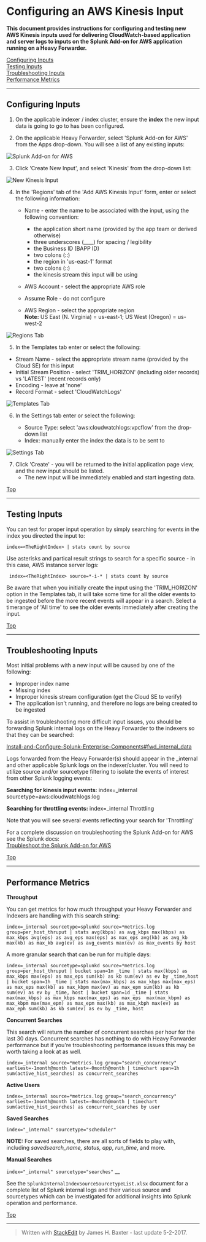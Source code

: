 # __Configuring an AWS Kinesis Input__ <a name="top"></a>

__This document provides instructions for configuring and testing new AWS Kinesis inputs used for delivering CloudWatch-based application and server logs to inputs on the Splunk Add-on for AWS application running on a Heavy Forwarder.__  

[Configuring Inputs](#configuring)  
[Testing Inputs](#testing)  
[Troubleshooting Inputs](#trouble)  
[Performance Metrics](#performance)  
***
## Configuring Inputs <a name="configuring"></a>

1. On the applicable indexer / index cluster, ensure the __index__ the new input data is going to go to has been configured.

2. On the applicable Heavy Forwarder, select 'Splunk Add-on for AWS' from the Apps drop-down.  You will see a list of any existing inputs:  

![Splunk Add-on for AWS](/images/Kinesis1.png)  

3. Click 'Create New Input', and select 'Kinesis' from the drop-down list:  

![New Kinesis Input](/images/SplunkAdd-OnForAWSNewInput.png)  

4. In the 'Regions' tab of the 'Add AWS Kinesis Input' form, enter or select the following information:  

	* Name - enter the name to be associated with the input, using the following convention:
	
		* the application short name  (provided by the app team or derived otherwise)
		* three underscores (____) for spacing / legibility
		* the Business ID (BAPP ID)
		* two colons (::)
		* the region in 'us-east-1' format
		* two colons (::)
		* the kinesis stream this input will be using
	* AWS Account - select the appropriate AWS role
	* Assume Role - do not configure
	* AWS Region - select the appropriate region    
	__Note:__ US East (N. Virginia) = us-east-1; US West (Oregon) = us-west-2
	
![Regions Tab](/images/Kinesis2.png)  


5. In the Templates tab enter or select the following:

* Stream Name - select the appropriate stream name (provided by the Cloud SE) for this input
* Initial Stream Position - select 'TRIM_HORIZON' (including older records) vs 'LATEST' (recent records only)
* Encoding - leave at 'none'
* Record Format - select 'CloudWatchLogs'

![Templates Tab](/images/Kinesis3.png)

6. In the Settings tab enter or select the following:

	* Source Type: select 'aws:cloudwatchlogs:vpcflow' from the drop-down list
	* Index: manually enter the index the data is to be sent to  

![Settings Tab](/images/Kinesis4.png)

7. Click 'Create' - you will be returned to the initial application page view, and the new input should be listed. 
	* The new input will be immediately enabled and start ingesting data.

[Top](#top)
***
## Testing Inputs <a name="testing"></a>

You can test for proper input operation by simply searching for events in the index you directed the input to:

```index=<TheRightIndex> | stats count by source```

Use asterisks and partical result strings to search for a specific source - in this case, AWS instance server logs:  

``` index=<TheRightIndex> source=*-i-* | stats count by source```

Be aware that when you initially create the input using the 'TRIM_HORIZON' option in the Templates tab, it will take some time for all the older events to be ingested before the more recent events will appear in a search. Select a timerange of 'All time' to see the older events immediately after creating the input.

[Top](#top)
***

## Troubleshooting Inputs <a name="trouble"></a>

Most initial problems with a new input will be caused by one of the following:

* Improper index name
* Missing index
* Improper kinesis stream configuration (get the Cloud SE to verify)
* The application isn't running, and therefore no logs are being created to be ingested  

To assist in troubleshooting more difficult input issues, you should be forwarding Splunk internal logs on the Heavy Forwarder to the indexers so that they can be searched:   

[Install-and-Configure-Splunk-Enterprise-Components#fwd_internal_data](./Install-and-Configure-Splunk-Enterprise-Components.md#fwd_internal_data)

Logs forwarded from the Heavy Forwarder(s) should appear in the _internal and other applicable Splunk logs on the indexer/cluster. You will need to utilize source and/or sourcetype filtering to isolate the events of interest from other Splunk logging events:  

__Searching for kinesis input events:__
index=_internal sourcetype=aws:cloudwatchlogs:log 

__Searching for throttling events:__
index=_internal Throttling

Note that you will see several events reflecting your search for 'Throttling'

For a complete discussion on troubleshooting the Splunk Add-on for AWS see the Splunk docs:    
<a href="http://docs.splunk.com/Documentation/AddOns/released/AWS/Troubleshooting" target="_blank">Troubleshoot the Splunk Add-on for AWS</a>

[Top](#top)
***

## Performance Metrics <a name="performance"></a>

__Throughput__

You can get metrics for how much throughput your Heavy Forwarder and Indexers are handling with this search string:  

```index=_internal sourcetype=splunkd source=*metrics.log group=per_host_thruput | stats avg(kbps) as avg_kbps max(kbps) as max_kbps avg(eps) as avg_eps max(eps) as max_eps avg(kb) as avg_kb max(kb) as max_kb avg(ev) as avg_events max(ev) as max_events by host```

A more granular search that can be run for multiple days:

```index=_internal sourcetype=splunkd source=*metrics.log group=per_host_thruput | bucket span=1m _time | stats max(kbps) as max_kbps max(eps) as max_eps sum(kb) as kb sum(ev) as ev by _time,host | bucket span=1h _time | stats max(max_kbps) as max_kbps max(max_eps) as max_eps max(kb) as max_kbpm max(ev) as max_epm sum(kb) as kb sum(ev) as ev by _time, host | bucket span=1d _time | stats max(max_kbps) as max_kbps max(max_eps) as max_eps  max(max_kbpm) as max_kbpm max(max_epm) as max_epm max(kb) as max_kbph max(ev) as max_eph sum(kb) as kb sum(ev) as ev by _time, host```

__Concurrent Searches__

This search will return the number of concurrent searches per hour for the last 30 days. Concurrent searches has nothing to do with Heavy Forwarder performance but if you're troubleshooting performance issues this may be worth taking a look at as well.  

```index=_internal source=*metrics.log group="search_concurrency" earliest=-1month@month latest=-0month@month | timechart span=1h sum(active_hist_searches) as concurrent_searches```

__Active Users__

```index=_internal source=*metrics.log group="search_concurrency" earliest=-1month@month latest=-0month@month | timechart sum(active_hist_searches) as concurrent_searches by user```

__Saved Searches__

```index="_internal" sourcetype="scheduler" ```

__NOTE:__ For saved searches, there are all sorts of fields to play with, including *savedsearch_name, status, app, run_time*, and more.

__Manual Searches__

```index="_internal" sourcetype="searches"```
__

See the ```SplunkInternalIndexSourceSourcetypeList.xlsx``` document for a complete list of Splunk internal logs and their various source and sourcetypes which can be investigated for additional insights into Splunk operation and performance.  

[Top](#top)
***
> Written with [StackEdit](https://stackedit.io/) by James H. Baxter - last update 5-2-2017.